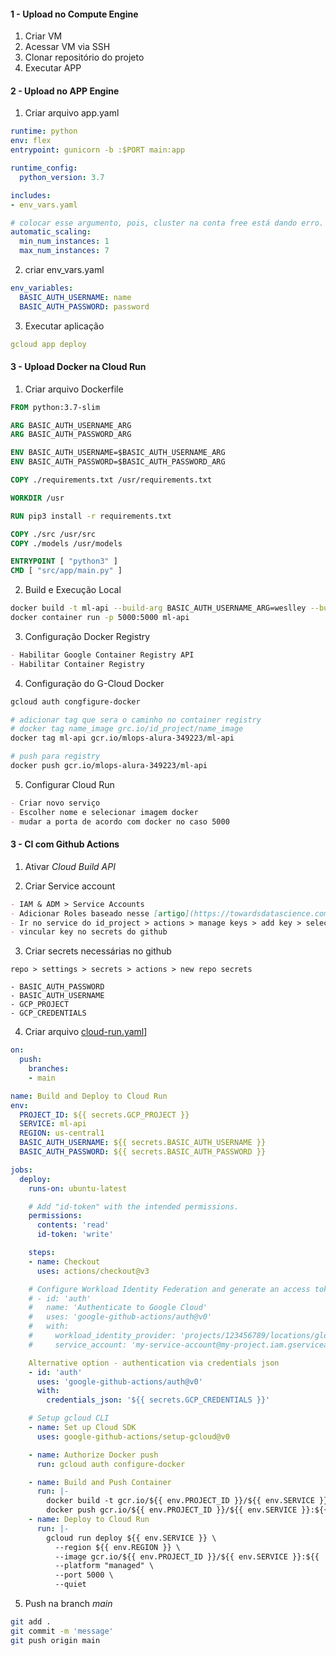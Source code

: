 #### 1 - Upload no Compute Engine

1. Criar VM
2. Acessar VM via SSH
3. Clonar repositório do projeto
4. Executar APP


#### 2 - Upload no APP Engine

1. Criar arquivo app.yaml
```yaml
runtime: python
env: flex
entrypoint: gunicorn -b :$PORT main:app

runtime_config:
  python_version: 3.7

includes:
- env_vars.yaml

# colocar esse argumento, pois, cluster na conta free está dando erro.
automatic_scaling:
  min_num_instances: 1
  max_num_instances: 7

```

2. criar env_vars.yaml
```yaml
env_variables:  
  BASIC_AUTH_USERNAME: name
  BASIC_AUTH_PASSWORD: password
```

3. Executar aplicação
```yaml
gcloud app deploy
```

#### 3 - Upload Docker na Cloud Run

1. Criar arquivo Dockerfile
```dockerfile
FROM python:3.7-slim

ARG BASIC_AUTH_USERNAME_ARG
ARG BASIC_AUTH_PASSWORD_ARG

ENV BASIC_AUTH_USERNAME=$BASIC_AUTH_USERNAME_ARG
ENV BASIC_AUTH_PASSWORD=$BASIC_AUTH_PASSWORD_ARG

COPY ./requirements.txt /usr/requirements.txt

WORKDIR /usr

RUN pip3 install -r requirements.txt

COPY ./src /usr/src
COPY ./models /usr/models

ENTRYPOINT [ "python3" ]
CMD [ "src/app/main.py" ]
```

2. Build e Execução Local
```sh
docker build -t ml-api --build-arg BASIC_AUTH_USERNAME_ARG=weslley --build-arg BASIC_AUTH_PASSWORD_ARG=almeida .
docker container run -p 5000:5000 ml-api
```

3. Configuração Docker Registry
```md
- Habilitar Google Container Registry API
- Habilitar Container Registry
```

4. Configuração do G-Cloud Docker
```sh
gcloud auth congfigure-docker

# adicionar tag que sera o caminho no container registry
# docker tag name_image grc.io/id_project/name_image
docker tag ml-api gcr.io/mlops-alura-349223/ml-api

# push para registry
docker push gcr.io/mlops-alura-349223/ml-api
```

5. Configurar Cloud Run
```md
- Criar novo serviço
- Escolher nome e selecionar imagem docker
- mudar a porta de acordo com docker no caso 5000
```

#### 3 - CI com Github Actions

1. Ativar *Cloud Build API*

2. Criar Service account
```md
- IAM & ADM > Service Accounts
- Adicionar Roles baseado nesse [artigo](https://towardsdatascience.com/deploy-to-google-cloud-run-using-github-actions-590ecf957af0) visando reduzir o máximo e deixar o mais seguro possível
- Ir no service do id_project > actions > manage keys > add key > select json
- vincular key no secrets do github
```

3. Criar secrets necessárias no github
```
repo > settings > secrets > actions > new repo secrets

- BASIC_AUTH_PASSWORD
- BASIC_AUTH_USERNAME
- GCP_PROJECT
- GCP_CREDENTIALS
```

4. Criar arquivo [cloud-run.yaml](https://github.com/google-github-actions/setup-gcloud/tree/main/example-workflows/cloud-ru)]

```yaml
on:
  push:
    branches:
    - main

name: Build and Deploy to Cloud Run
env:
  PROJECT_ID: ${{ secrets.GCP_PROJECT }}
  SERVICE: ml-api
  REGION: us-central1
  BASIC_AUTH_USERNAME: ${{ secrets.BASIC_AUTH_USERNAME }}
  BASIC_AUTH_PASSWORD: ${{ secrets.BASIC_AUTH_PASSWORD }}

jobs:
  deploy:
    runs-on: ubuntu-latest

    # Add "id-token" with the intended permissions.
    permissions:
      contents: 'read'
      id-token: 'write'

    steps:
    - name: Checkout
      uses: actions/checkout@v3

    # Configure Workload Identity Federation and generate an access token.
    # - id: 'auth'
    #   name: 'Authenticate to Google Cloud'
    #   uses: 'google-github-actions/auth@v0'
    #   with:
    #     workload_identity_provider: 'projects/123456789/locations/global/workloadIdentityPools/my-pool/providers/my-provider'
    #     service_account: 'my-service-account@my-project.iam.gserviceaccount.com'

    Alternative option - authentication via credentials json
    - id: 'auth'
      uses: 'google-github-actions/auth@v0'
      with:
        credentials_json: '${{ secrets.GCP_CREDENTIALS }}'

    # Setup gcloud CLI
    - name: Set up Cloud SDK
      uses: google-github-actions/setup-gcloud@v0

    - name: Authorize Docker push
      run: gcloud auth configure-docker

    - name: Build and Push Container
      run: |-
        docker build -t gcr.io/${{ env.PROJECT_ID }}/${{ env.SERVICE }}:${{  github.sha }} --build-arg BASIC_AUTH_USERNAME_ARG=${{BASIC_AUTH_USERNAME}} --build-arg BASIC_AUTH_PASSWORD_ARG=${{BASIC_AUTH_PASSWORD}} .
        docker push gcr.io/${{ env.PROJECT_ID }}/${{ env.SERVICE }}:${{  github.sha }}
    - name: Deploy to Cloud Run
      run: |-
        gcloud run deploy ${{ env.SERVICE }} \
          --region ${{ env.REGION }} \
          --image gcr.io/${{ env.PROJECT_ID }}/${{ env.SERVICE }}:${{  github.sha }} \
          --platform "managed" \
          --port 5000 \
          --quiet
```

5. Push na branch *main*
```sh
git add .
git commit -m 'message'
git push origin main
```